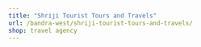 ```yaml
---
title: "Shriji Tourist Tours and Travels"
url: /bandra-west/shriji-tourist-tours-and-travels/
shop: travel agency
---
```

